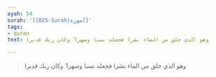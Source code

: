 ```yaml
---
ayah: 54
surah: '[[025-Surah|سورة]]'
tags:
- quran
text: وهو الذي خلق من الماء بشرا فجعله نسبا وصهرا ۗ وكان ربك قديرا

---
```

> وهو الذي خلق من الماء بشرا فجعله نسبا وصهرا ۗ وكان ربك قديرا
